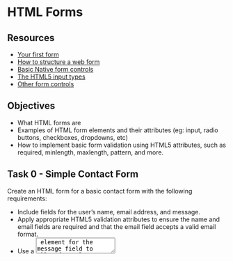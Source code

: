 # HTML Forms

## Resources

* [Your first form](https://intranet.alxswe.com/rltoken/-bidcwbmmZu-roNZVYkEYQ)
* [How to structure a web form](https://intranet.alxswe.com/rltoken/I1Geay6u1MGXCzJOjer3yw)
* [Basic Native form controls](https://intranet.alxswe.com/rltoken/VFoIyOpHNZcyC81HkaCwGA)
* [The HTML5 input types](https://intranet.alxswe.com/rltoken/MPFwkQQ0dpW-Kb824b87GQ)
* [Other form controls](https://intranet.alxswe.com/rltoken/eAfjOumjU3fpib8sOBpCIg)

## Objectives

* What HTML forms are
* Examples of HTML form elements and their attributes (eg: input, radio buttons, checkboxes, dropdowns, etc)
* How to implement basic form validation using HTML5 attributes, such as required, minlength, maxlength, pattern, and more.

## Task 0 - Simple Contact Form

Create an HTML form for a basic contact form with the following requirements:

* Include fields for the user’s name, email address, and message.
* Apply appropriate HTML5 validation attributes to ensure the name and email fields are required and that the email field accepts a valid email format.
* Use a <textarea> element for the message field to allow for a long description and not limit it to just one line.
* Add a submit button to submit the form.


## Task 1 - Registration Form

Design an HTML registration form with the following specifications:

* Include fields for the user’s name, email, password, and confirm password.
* Implement HTML5 validation attributes to ensure all fields are required,
* And the email field accepts a valid email format, and the password fields match.
* Use appropriate input types (e.g., email, password) and labels for each field.

## Task 2 - Subscription Form with Radio Buttons

Build an HTML form for a subscription with the following criteria:

* Include fields for the user’s name, email, and subscription preference (monthly, yearly).
* Utilize radio buttons for the subscription preference and ensure that the user can only select one option.
* Apply HTML5 validation to ensure all fields are required and the email field accepts a valid email format.

## Task 3 - Feedback Form with Checkboxes and File Upload

Develop an HTML feedback form with checkboxes to capture user opinions and the ability to upload a file:
* Include fields for the user’s name, email, checkboxes for various feedback options (e.g., excellent, good, average, poor), and a file upload field.
* Ensure that the user can select multiple checkboxes.
* Specify the file upload field using the <input type="file"> element.
* Implement HTML5 validation to ensure the name, email, at least one checkbox, and a file are filled out.

## Task 4 - Survey Form with Select Dropdown, Time, and Date Selection

Design an HTML survey form with a select dropdown to collect user preferences, along with time and date selection:
* Include fields for the user’s name, email, a select dropdown for their favorite color (options: red, blue, green), and separate fields for time and date selection.
* Apply HTML5 validation to ensure all fields are required, including the select dropdown, time, and date fields.
* To implement the time and date selection, use the following input types:
* For time: <input type="time">
* For date: <input type="date">